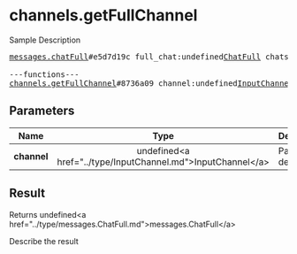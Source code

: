 # channels.getFullChannel

Sample Description

<pre>
<a href="../constructor/messages.chatFull">messages.chatFull</a>#e5d7d19c full_chat:undefined<a href="../type/ChatFull.md">ChatFull</a> chats:undefinedVector&lt;<a href="../type/Chat.md">Chat</a>&gt; users:undefinedVector&lt;<a href="../type/User.md">User</a>&gt; = undefined<a href="../type/messages.ChatFull.md">messages.ChatFull</a>;

---functions---
<a href="../method/channels.getFullChannel.md">channels.getFullChannel</a>#8736a09 channel:undefined<a href="../type/InputChannel.md">InputChannel</a> = undefined<a href="../type/messages.ChatFull.md">messages.ChatFull</a>;
</pre>

## Parameters

| Name | Type | Description |
|------|:----:|-------------|
| **channel** | undefined&lt;a href=&#34;../type/InputChannel.md&#34;&gt;InputChannel&lt;/a&gt; | Param description |

## Result

Returns undefined&lt;a href=&#34;../type/messages.ChatFull.md&#34;&gt;messages.ChatFull&lt;/a&gt;

Describe the result

